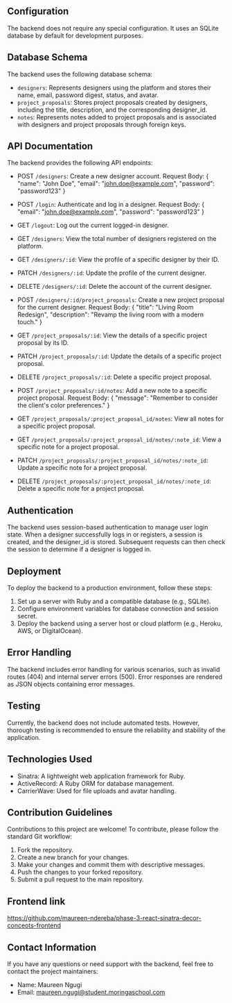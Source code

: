 
## Configuration
The backend does not require any special configuration. It uses an SQLite database by default for development purposes.

## Database Schema
The backend uses the following database schema:

- `designers`: Represents designers using the platform and stores their name, email, password digest, status, and avatar.
- `project_proposals`: Stores project proposals created by designers, including the title, description, and the corresponding designer_id.
- `notes`: Represents notes added to project proposals and is associated with designers and project proposals through foreign keys.

## API Documentation
The backend provides the following API endpoints:

- POST `/designers`: Create a new designer account.
Request Body: { "name": "John Doe", "email": "john.doe@example.com", "password": "password123" }

- POST `/login`: Authenticate and log in a designer.
Request Body: { "email": "john.doe@example.com", "password": "password123" }

- GET `/logout`: Log out the current logged-in designer.

- GET `/designers`: View the total number of designers registered on the platform.

- GET `/designers/:id`: View the profile of a specific designer by their ID.

- PATCH `/designers/:id`: Update the profile of the current designer.

- DELETE `/designers/:id`: Delete the account of the current designer.

- POST `/designers/:id/project_proposals`: Create a new project proposal for the current designer.
Request Body: { "title": "Living Room Redesign", "description": "Revamp the living room with a modern touch." }

- GET `/project_proposals/:id`: View the details of a specific project proposal by its ID.

- PATCH `/project_proposals/:id`: Update the details of a specific project proposal.

- DELETE `/project_proposals/:id`: Delete a specific project proposal.

- POST `/project_proposals/:id/notes`: Add a new note to a specific project proposal.
Request Body: { "message": "Remember to consider the client's color preferences." }

- GET `/project_proposals/:project_proposal_id/notes`: View all notes for a specific project proposal.

- GET `/project_proposals/:project_proposal_id/notes/:note_id`: View a specific note for a project proposal.

- PATCH `/project_proposals/:project_proposal_id/notes/:note_id`: Update a specific note for a project proposal.

- DELETE `/project_proposals/:project_proposal_id/notes/:note_id`: Delete a specific note for a project proposal.

## Authentication
The backend uses session-based authentication to manage user login state. When a designer successfully logs in or registers, a session is created, and the designer_id is stored. Subsequent requests can then check the session to determine if a designer is logged in.

## Deployment
To deploy the backend to a production environment, follow these steps:
1. Set up a server with Ruby and a compatible database (e.g., SQLite).
2. Configure environment variables for database connection and session secret.
3. Deploy the backend using a server host or cloud platform (e.g., Heroku, AWS, or DigitalOcean).

## Error Handling
The backend includes error handling for various scenarios, such as invalid routes (404) and internal server errors (500). Error responses are rendered as JSON objects containing error messages.

## Testing
Currently, the backend does not include automated tests. However, thorough testing is recommended to ensure the reliability and stability of the application.

## Technologies Used
- Sinatra: A lightweight web application framework for Ruby.
- ActiveRecord: A Ruby ORM for database management.
- CarrierWave: Used for file uploads and avatar handling.

## Contribution Guidelines
Contributions to this project are welcome! To contribute, please follow the standard Git workflow:
1. Fork the repository.
2. Create a new branch for your changes.
3. Make your changes and commit them with descriptive messages.
4. Push the changes to your forked repository.
5. Submit a pull request to the main repository.

## Frontend link 
https://github.com/maureen-ndereba/phase-3-react-sinatra-decor-conceots-frontend

## Contact Information
If you have any questions or need support with the backend, feel free to contact the project maintainers:
- Name: Maureen Ngugi 
- Email: maureen.ngugi@student.moringaschool.com



